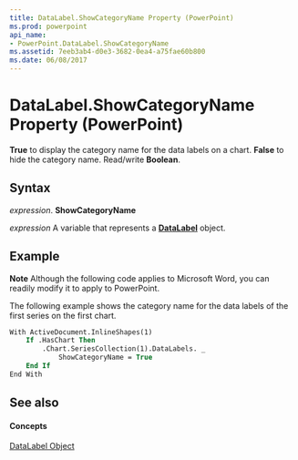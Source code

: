 ```yaml
---
title: DataLabel.ShowCategoryName Property (PowerPoint)
ms.prod: powerpoint
api_name:
- PowerPoint.DataLabel.ShowCategoryName
ms.assetid: 7eeb3ab4-d0e3-3682-0ea4-a75fae60b800
ms.date: 06/08/2017
---
```



# DataLabel.ShowCategoryName Property (PowerPoint)

 **True** to display the category name for the data labels on a chart. **False** to hide the category name. Read/write **Boolean**.


## Syntax

 _expression_. **ShowCategoryName**

 _expression_ A variable that represents a **[DataLabel](datalabel-object-powerpoint.md)** object.


## Example




 **Note**  Although the following code applies to Microsoft Word, you can readily modify it to apply to PowerPoint.

The following example shows the category name for the data labels of the first series on the first chart.




```vb
With ActiveDocument.InlineShapes(1) 
    If .HasChart Then 
        .Chart.SeriesCollection(1).DataLabels. _ 
            ShowCategoryName = True 
    End If 
End With
```


## See also


#### Concepts


[DataLabel Object](datalabel-object-powerpoint.md)

